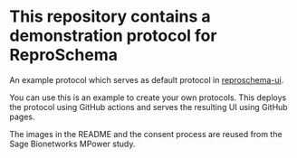 # This repository contains a demonstration protocol for ReproSchema

An example protocol which serves as default protocol in [reproschema-ui](https://github.com/ReproNim/reproschema-ui).

You can use this is an example to create your own protocols. This deploys the protocol using GitHub actions and serves 
the resulting UI using GitHub pages.

The images in the README and the consent process are reused from the Sage Bionetworks MPower study.
